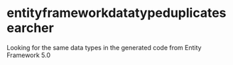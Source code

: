 entityframeworkdatatypeduplicatesearcher
========================================

Looking for the same data types in the generated code from Entity Framework 5.0
